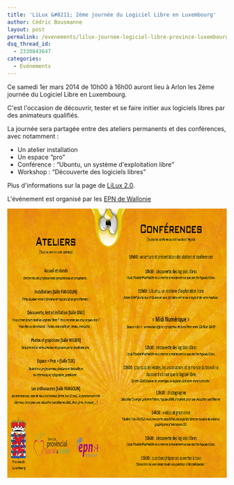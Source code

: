 ```yaml
---
title: 'LiLux &#8211; 2ème journée du Logiciel Libre en Luxembourg'
author: Cédric Bousmanne
layout: post
permalink: /evenements/lilux-journee-logiciel-libre-province-luxembourg
dsq_thread_id:
  - 2330843647
categories:
  - Evénements
---
```

Ce samedi 1er mars 2014 de 10h00 à 16h00 auront lieu à Arlon les 2ème journée du Logiciel Libre en Luxembourg.

C'est l'occasion de découvrir, tester et se faire initier aux logiciels libres par des animateurs qualifiés.

La journée sera partagée entre des ateliers permanents et des conférences, avec notamment :

  * Un atelier installation
  * Un espace &#8220;pro&#8221;
  * Conférence : &#8220;Ubuntu, un système d'exploitation libre&#8221;
  * Workshop : &#8220;Découverte des logiciels libres&#8221;

Plus d'informations sur la page de [LiLux 2.0][1].

L'événement est organisé par les [EPN de Wallonie][2]

[<img src="/images/2014/02/00323c_870e45a48e154c15b48ad287b2ab7a18.png" alt="00323c_870e45a48e154c15b48ad287b2ab7a18" width="877" height="618" class="alignnone size-full wp-image-98" data-wp-pid="98" />][3]

 [1]: http://liluxprovince.wix.com/lilux2013
 [2]: http://www.epn-ressources.be/
 [3]: /images/2014/02/00323c_870e45a48e154c15b48ad287b2ab7a18.png
